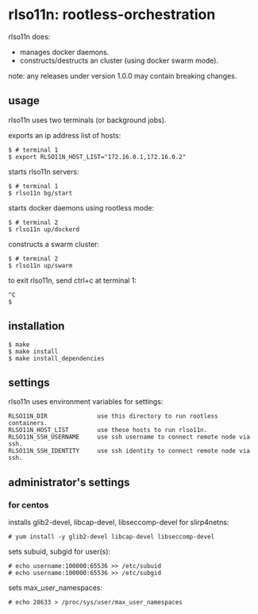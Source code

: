 # rlso11n: rootless-orchestration
rlso11n does:
- manages docker daemons.
- constructs/destructs an cluster (using docker swarm mode).

note: any releases under version 1.0.0 may contain breaking changes.

## usage
rlso11n uses two terminals (or background jobs).

exports an ip address list of hosts:
```
$ # terminal 1
$ export RLSO11N_HOST_LIST="172.16.0.1,172.16.0.2"
```

starts rlso11n servers:
```
$ # terminal 1
$ rlso11n bg/start
```

starts docker daemons using rootless mode:
```
$ # terminal 2
$ rlso11n up/dockerd
```

constructs a swarm cluster:
```
$ # terminal 2
$ rlso11n up/swarm
```

to exit rlso11n, send ctrl+c at terminal 1:
```
^C
$
```

## installation
```
$ make
$ make install
$ make install_dependencies
```

## settings
rlso11n uses environment variables for settings:
```
RLSO11N_DIR              use this directory to run rootless containers.
RLSO11N_HOST_LIST        use these hosts to run rlso11n.
RLSO11N_SSH_USERNAME     use ssh username to connect remote node via ssh.
RLSO11N_SSH_IDENTITY     use ssh identity to connect remote node via ssh.
```

## administrator's settings
### for centos
installs glib2-devel, libcap-devel, libseccomp-devel for slirp4netns:
```
# yum install -y glib2-devel libcap-devel libseccomp-devel
```

sets subuid, subgid for user(s):
```
# echo username:100000:65536 >> /etc/subuid
# echo username:100000:65536 >> /etc/subgid
```

sets max_user_namespaces:
```
# echo 28633 > /proc/sys/user/max_user_namespaces
```
